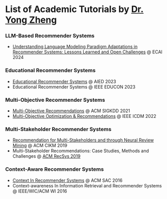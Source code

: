 # List of Academic Tutorials by [Dr. Yong Zheng](https://itm.iit.edu/zheng/)

### LLM-Based Recommender Systems

* [Understanding Language Modeling Paradigm Adaptations in Recommender Systems: Lessons Learned and Open Challenges](https://academictutorials.github.io/LLMRec/index.html) @ ECAI 2024

### Educational Recommender Systems

* [Educational Recommender Systems](https://academictutorials.github.io/EdRec/index.html) @ AIED 2023
* Educational Recommender Systems @ IEEE EDUCON 2023

### Multi-Objective Recommender Systems

* [Multi-Objective Recommendations](https://moorecsys.github.io/KDD2021/index.html) @ ACM SIGKDD 2021
* [Multi-Objective Optimization & Recommendations](https://moorecsys.github.io/ICDM2022/index.html) @ IEEE ICDM 2022

### Multi-Stakeholder Recommender Systems

* [Recommendation for Multi-Stakeholders and through Neural Review Mining](https://tutorialcikm.github.io/) @ ACM CIKM 2019
* Multi-Stakeholder Recommendations: Case Studies, Methods and Challenges @ [ACM RecSys 2019](https://recsys.acm.org/recsys19/tutorials/#content-tab-1-3-tab)

### Context-Aware Recommender Systems

* [Context In Recommender Systems](https://www.slideshare.net/irecsys/tutorial-context-in-recommender-systems) @ ACM SAC 2016
* Context-awareness In Information Retrieval and Recommender Systems @ IEEE/WIC/ACM WI 2016
